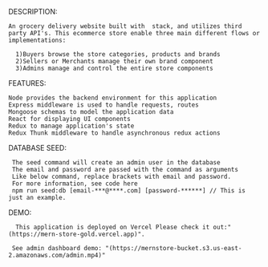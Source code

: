 DESCRIPTION:

    An grocery delivery website built with  stack, and utilizes third party API's. This ecommerce store enable three main different flows or implementations:

      1)Buyers browse the store categories, products and brands
      2)Sellers or Merchants manage their own brand component
      3)Admins manage and control the entire store components
      
FEATURES:

    Node provides the backend environment for this application
    Express middleware is used to handle requests, routes
    Mongoose schemas to model the application data
    React for displaying UI components
    Redux to manage application's state
    Redux Thunk middleware to handle asynchronous redux actions
    
DATABASE SEED:

     The seed command will create an admin user in the database
     The email and password are passed with the command as arguments
     Like below command, replace brackets with email and password.
     For more information, see code here
     npm run seed:db [email-***@****.com] [password-******] // This is just an example.
     
DEMO:

      This application is deployed on Vercel Please check it out:"(https://mern-store-gold.vercel.app)".

     See admin dashboard demo: "(https://mernstore-bucket.s3.us-east-2.amazonaws.com/admin.mp4)"
